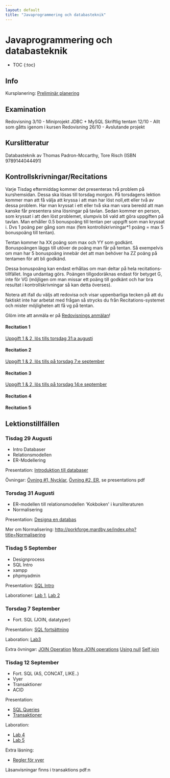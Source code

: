 ```yaml
---
layout: default
title: "Javaprogrammering och databasteknik"
---
```



Javaprogrammering och databasteknik
=========================================

* TOC
{:toc}

Info
----
Kursplanering: [Preliminär planering](PlaneringHT17.pdf)



Examination
----

Redovisning 3/10 - Miniprojekt JDBC + MySQL
Skriftlig tentam 12/10 - Allt som gåtts igenom i kursen
Redovisning 26/10 - Avslutande projekt

Kurslitteratur
----

Databasteknik av Thomas Padron-Mccarthy, Tore Risch (ISBN 9789144044491)



Kontrollskrivningar/Recitations
----
Varje Tisdag eftermiddag kommer det presenteras två problem på kurshemsidan. Dessa ska lösas till torsdag morgon. På torsdagens lektion kommer man att få välja att kryssa i att man har löst noll,ett eller två av dessa problem. Har man kryssat i ett eller två ska man vara beredd att man kanske får presentera sina lösningar på tavlan. Sedan kommer en person, som kryssat i att den löst problemet, slumpvis bli vald att göra uppgiften på tavlan. Man erhåller 0.5 bonuspoäng till tentan per uppgift som man kryssat i. Dvs 1 poäng per gång som max (fem kontrollskrivningar*1 poäng = max 5 bonuspoäng till tentan). 

Tentan kommer ha XX poäng som max och YY som godkänt. Bonuspoängen läggs till utöver de poäng man får på tentan. Så exempelvis om man har 5 bonuspoäng innebär det att man behöver ha ZZ poäng på tentamen för att bli godkänd.

Dessa bonuspoäng kan endast erhållas om man deltar på hela recitations-tillfället. Inga undantag görs. Poängen tillgodoräknas endast för betyget G, inte för VG (möjligen om man missar ett poäng till godkänt och har bra resultat i kontrollskrivningar så kan detta överses).

Notera att ifall du väljs att redovisa och visar uppenbarliga tecken på att du faktiskt inte har arbetat med frågan så strycks du från Recitations-systemet och mister möjligheten att få vg på tentan.

Glöm inte att anmäla er på [Redovisnings anmälan](http://rolandsson.nu/jakob/Jensen/SJK16/presentation/home.php)!


#### Recitation 1 

[Uppgift 1 & 2, lös tills torsdag 31:a augusti](rec1.pdf)

#### Recitation 2 

[Uppgift 1 & 2, lös tills på torsdag 7:e september](rec2.pdf)

#### Recitation 3 

[Uppgift 1 & 2, lös tills på torsdag 14:e september](Rec3.pdf)

#### Recitation 4 

#### Recitation 5 

Lektionstillfällen
-------------------

### Tisdag 29 Augusti
* Intro Databaser
* Relationsmodellen
* ER-Modellering

Presentation: [Introduktion till databaser](F1_DB_INTRO.pdf)

Övningar: [Övning #1, Nycklar](Övningar_nycklar.pdf), [Övning #2, ER](Övningar_ER.pdf), se presentations pdf


### Torsdag 31 Augusti
* ER-modellen till relationsmodellen 'Kokboken' i kursliteraturen
* Normalisering

Presentation: [Designa en databas](F2_DB_DESIGN.pdf)

Mer om Normalisering: http://porkforge.mardby.se/index.php?title=Normalisering


### Tisdag 5 September
* Designprocess
* SQL Intro
* xampp
* phpmyadmin

Presentation: [SQL Intro](F3_SQL_INTRO.pdf)

Laborationer: [Lab 1](http://porkforge.mardby.se/index.php?title=MySQL_Laboration_1_-_B%C3%B6rja_%C3%B6va_p%C3%A5_MySQL), [Lab 2](http://porkforge.mardby.se/index.php?title=MySQL_Laboration_2_-_%C3%96vningar_p%C3%A5_%C3%A4ndra_f%C3%A4lt_och_v%C3%A4lja_poster)


### Torsdag 7 September
* Fort. SQL (JOIN, datatyper)

Presentation: [SQL fortsättning](F4_SQL_FORT.pdf)

Laboration: [Lab3](http://porkforge.mardby.se/index.php?title=MySQL_Laboration_3_-_SELECT_fr%C3%A5n_flera_tabeller_med_JOIN#SELECT_fr.C3.A5n_flera_tabeller)

Extra övningar: 
[JOIN Operation](http://sqlzoo.net/wiki/The_JOIN_operation)
[More JOIN operations](http://sqlzoo.net/wiki/More_JOIN_operations)
[Using null](http://sqlzoo.net/wiki/Using_Null)
[Self join](http://sqlzoo.net/wiki/Self_join)

### Tisdag 12 September
* Fort. SQL (AS, CONCAT, LIKE..)
* Vyer
* Transaktioner
* ACID

Presentation:
- [SQL Queries](F5_ADVANCED_QUERIES.pdf)
- [Transaktioner](F5_TRANSAKTIONER.pdf)

Laboration:
- [Lab 4](http://porkforge.mardby.se/index.php?title=MySQL_Laboration_4_-_Mer_SELECT_och_funktioner)
- [Lab 5](http://porkforge.mardby.se/index.php?title=MySQL_Laboration_5_-_SELECT_med_LIKE_och_jokertecken)

Extra läsning:
- [Regler för vyer](http://docs.oracle.com/cd/B10501_01/server.920/a96521/views.htm#391)

Läsanvisningar finns i transaktions pdf:n

